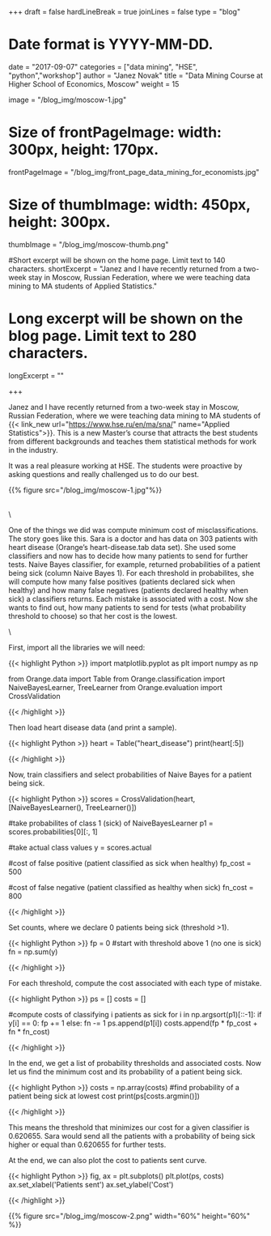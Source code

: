 +++
draft = false
hardLineBreak = true 
joinLines = false
type = "blog"

# Date format is YYYY-MM-DD.
date = "2017-09-07"
categories = ["data mining", "HSE", "python","workshop"]
author = "Janez Novak"
title = "Data Mining Course at Higher School of Economics, Moscow"
weight = 15

image = "/blog_img/moscow-1.jpg"

#  Size of frontPageImage:  width: 300px, height: 170px. 
frontPageImage = "/blog_img/front_page_data_mining_for_economists.jpg"

#  Size of thumbImage:  width: 450px, height: 300px. 
thumbImage = "/blog_img/moscow-thumb.png"

#Short excerpt will be shown on the home page. Limit text to 140 characters.
shortExcerpt = "Janez and I have recently returned from a two-week stay in Moscow, Russian Federation, where we were teaching data mining to MA students of Applied Statistics."

# Long excerpt will be shown on the blog page. Limit text to 280 characters.
longExcerpt = ""

+++



Janez and I have recently returned from a two-week stay in Moscow, Russian Federation, where we were teaching data mining to MA students of {{< link_new url="https://www.hse.ru/en/ma/sna/" name="Applied Statistics">}}. This is a new Master’s course that attracts the best students from different backgrounds and teaches them statistical methods for work in the industry.
<!--more-->

It was a real pleasure working at HSE. The students were proactive by asking questions and really challenged us to do our best.

{{% figure src="/blog_img/moscow-1.jpg"%}}

\
\

One of the things we did was compute minimum cost of misclassifications. The story goes like this. Sara is a doctor and has data on 303 patients with heart disease (Orange’s heart-disease.tab data set). She used some classifiers and now has to decide how many patients to send for further tests. Naive Bayes classifier, for example, returned probabilities of a patient being sick (column Naive Bayes 1). For each threshold in probabilites, she will compute how many false positives (patients declared sick when healthy) and how many false negatives (patients declared healthy when sick) a classifiers returns. Each mistake is associated with a cost. Now she wants to find out, how many patients to send for tests (what probability threshold to choose) so that her cost is the lowest.

\

First, import all the libraries we will need:

{{< highlight Python >}}
import matplotlib.pyplot as plt
import numpy as np

from Orange.data import Table
from Orange.classification import NaiveBayesLearner, TreeLearner
from Orange.evaluation import CrossValidation

{{< /highlight >}}

Then load heart disease data (and print a sample).

{{< highlight Python >}}
heart = Table("heart_disease")
print(heart[:5])

{{< /highlight >}}

Now, train classifiers and select probabilities of Naive Bayes for a patient being sick.

{{< highlight Python >}}
scores = CrossValidation(heart, [NaiveBayesLearner(), TreeLearner()])

#take probabilites of class 1 (sick) of NaiveBayesLearner
p1 = scores.probabilities[0][:, 1]

#take actual class values
y = scores.actual

#cost of false positive (patient classified as sick when healthy)
fp_cost = 500

#cost of false negative (patient classified as healthy when sick)
fn_cost = 800

{{< /highlight >}}

Set counts, where we declare 0 patients being sick (threshold >1).

{{< highlight Python >}}
fp = 0
#start with threshold above 1 (no one is sick)
fn = np.sum(y)

{{< /highlight >}}


For each threshold, compute the cost associated with each type of mistake.

{{< highlight Python >}}
ps = []
costs = []

#compute costs of classifying i patients as sick
for i in np.argsort(p1)[::-1]:
    if y[i] == 0:
        fp += 1
    else:
        fn -= 1
    ps.append(p1[i])
    costs.append(fp * fp_cost + fn * fn_cost)

{{< /highlight >}}


In the end, we get a list of probability thresholds and associated costs. Now let us find the minimum cost and its probability of a patient being sick.

{{< highlight Python >}}
costs = np.array(costs)
#find probability of a patient being sick at lowest cost
print(ps[costs.argmin()])

{{< /highlight >}}

This means the threshold that minimizes our cost for a given classifier is 0.620655. Sara would send all the patients with a probability of being sick higher or equal than 0.620655  for further tests.

At the end, we can also plot the cost to patients sent curve.

{{< highlight Python >}}
fig, ax = plt.subplots()
plt.plot(ps, costs)
ax.set_xlabel('Patients sent')
ax.set_ylabel('Cost')

{{< /highlight >}}


{{% figure src="/blog_img/moscow-2.png"  width="60%" height="60%" %}}
